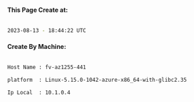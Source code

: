 
   
#### This Page Create at:

```bash

2023-08-13 - 18:44:22 UTC

```

#### Create By Machine:

```bash

Host Name : fv-az1255-441

platform  : Linux-5.15.0-1042-azure-x86_64-with-glibc2.35

Ip Local  : 10.1.0.4

```

